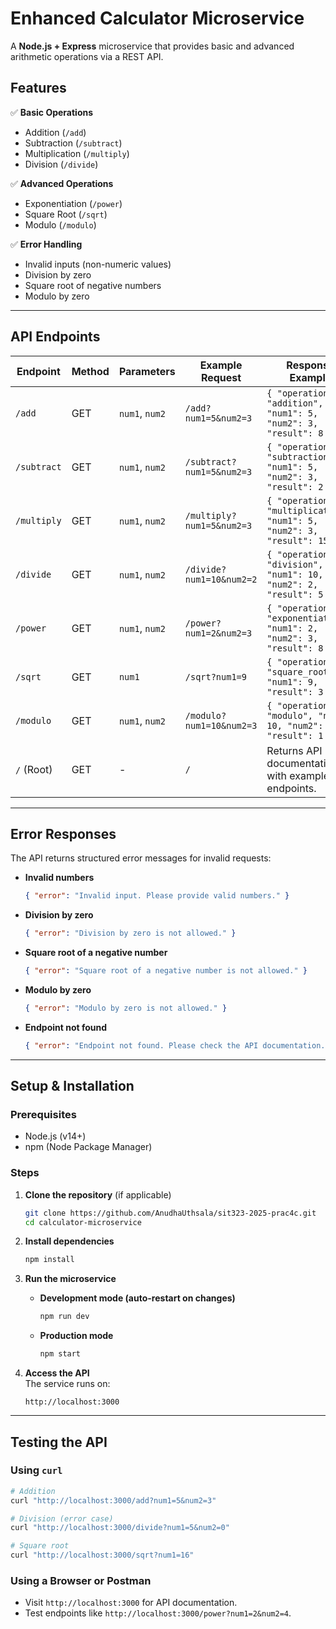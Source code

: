 # **Enhanced Calculator Microservice**  

A **Node.js + Express** microservice that provides basic and advanced arithmetic operations via a REST API.  

## **Features**  
✅ **Basic Operations**  
- Addition (`/add`)  
- Subtraction (`/subtract`)  
- Multiplication (`/multiply`)  
- Division (`/divide`)  

✅ **Advanced Operations**  
- Exponentiation (`/power`)  
- Square Root (`/sqrt`)  
- Modulo (`/modulo`)  

✅ **Error Handling**  
- Invalid inputs (non-numeric values)  
- Division by zero  
- Square root of negative numbers  
- Modulo by zero  

---

## **API Endpoints**  

| **Endpoint**    | **Method** | **Parameters**       | **Example Request**               | **Response Example**                          |
|----------------|-----------|---------------------|-----------------------------------|---------------------------------------------|
| `/add`         | GET       | `num1`, `num2`      | `/add?num1=5&num2=3`             | `{ "operation": "addition", "num1": 5, "num2": 3, "result": 8 }` |
| `/subtract`    | GET       | `num1`, `num2`      | `/subtract?num1=5&num2=3`        | `{ "operation": "subtraction", "num1": 5, "num2": 3, "result": 2 }` |
| `/multiply`    | GET       | `num1`, `num2`      | `/multiply?num1=5&num2=3`        | `{ "operation": "multiplication", "num1": 5, "num2": 3, "result": 15 }` |
| `/divide`      | GET       | `num1`, `num2`      | `/divide?num1=10&num2=2`         | `{ "operation": "division", "num1": 10, "num2": 2, "result": 5 }` |
| `/power`       | GET       | `num1`, `num2`      | `/power?num1=2&num2=3`           | `{ "operation": "exponentiation", "num1": 2, "num2": 3, "result": 8 }` |
| `/sqrt`        | GET       | `num1`              | `/sqrt?num1=9`                   | `{ "operation": "square_root", "num1": 9, "result": 3 }` |
| `/modulo`      | GET       | `num1`, `num2`      | `/modulo?num1=10&num2=3`         | `{ "operation": "modulo", "num1": 10, "num2": 3, "result": 1 }` |
| `/` (Root)     | GET       | -                   | `/`                              | Returns API documentation with example endpoints. |

---

## **Error Responses**  
The API returns structured error messages for invalid requests:  

- **Invalid numbers**  
  ```json
  { "error": "Invalid input. Please provide valid numbers." }
  ```
- **Division by zero**  
  ```json
  { "error": "Division by zero is not allowed." }
  ```
- **Square root of a negative number**  
  ```json
  { "error": "Square root of a negative number is not allowed." }
  ```
- **Modulo by zero**  
  ```json
  { "error": "Modulo by zero is not allowed." }
  ```
- **Endpoint not found**  
  ```json
  { "error": "Endpoint not found. Please check the API documentation." }
  ```

---

## **Setup & Installation**  

### **Prerequisites**  
- Node.js (v14+)  
- npm (Node Package Manager)  

### **Steps**  
1. **Clone the repository** (if applicable)  
   ```bash
   git clone https://github.com/AnudhaUthsala/sit323-2025-prac4c.git
   cd calculator-microservice
   ```

2. **Install dependencies**  
   ```bash
   npm install
   ```

3. **Run the microservice**  
   - **Development mode (auto-restart on changes)**  
     ```bash
     npm run dev
     ```
   - **Production mode**  
     ```bash
     npm start
     ```

4. **Access the API**  
   The service runs on:  
   ```
   http://localhost:3000
   ```

---

## **Testing the API**  

### **Using `curl`**  
```bash
# Addition
curl "http://localhost:3000/add?num1=5&num2=3"

# Division (error case)
curl "http://localhost:3000/divide?num1=5&num2=0"

# Square root
curl "http://localhost:3000/sqrt?num1=16"
```

### **Using a Browser or Postman**  
- Visit `http://localhost:3000` for API documentation.  
- Test endpoints like `http://localhost:3000/power?num1=2&num2=4`.  
